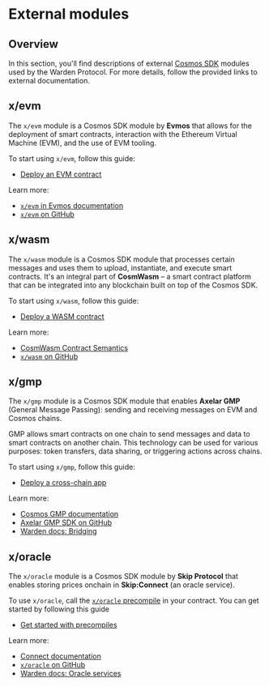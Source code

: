﻿---
sidebar_position: 5
---

# External modules

## Overview

In this section, you'll find descriptions of external [Cosmos SDK](https://docs.cosmos.network) modules used by the Warden Protocol. For more details, follow the provided links to external documentation.

## x/evm

The `x/evm` module is a Cosmos SDK module by **Evmos** that allows for the deployment of smart contracts, interaction with the Ethereum Virtual Machine (EVM), and the use of EVM tooling.

To start using `x/evm`, follow this guide:

- [Deploy an EVM contract](/build-an-app/deploy-smart-contracts-on-warden/deploy-an-evm-contract)

Learn more:

- [`x/evm` in Evmos documentation](https://docs.evmos.org/protocol/modules/evm)
- [`x/evm` on GitHub](https://github.com/evmos/ethermint/tree/v0.22.0/x/evm)

## x/wasm

The `x/wasm` module is a Cosmos SDK module that processes certain messages and uses them to upload, instantiate, and execute smart contracts. It's an integral part of **CosmWasm** – a smart contract platform that can be integrated into any blockchain built on top of the Cosmos SDK.

To start using `x/wasm`, follow this guide:

- [Deploy a WASM contract](/build-an-app/deploy-smart-contracts-on-warden/deploy-a-wasm-contract)

Learn more:

- [CosmWasm Contract Semantics](https://docs.cosmwasm.com/docs/smart-contracts/contract-semantics)
- [`x/wasm` on GitHub](https://github.com/CosmWasm/wasmd/blob/main/x/wasm)

## x/gmp

The `x/gmp` module is a Cosmos SDK module that enables **Axelar GMP** (General Message Passing): sending and receiving messages on EVM and Cosmos chains.

GMP allows smart contracts on one chain to send messages and data to smart contracts on another chain. This technology can be used for various purposes: token transfers, data sharing, or triggering actions across chains.

To start using `x/gmp`, follow this guide:

- [Deploy a cross-chain app](/build-an-app/deploy-smart-contracts-on-warden/deploy-a-cross-chain-app)

Learn more:

- [Cosmos GMP documentation](https://docs.axelar.dev/dev/cosmos-gmp)
- [Axelar GMP SDK on GitHub](https://github.com/axelarnetwork/axelar-gmp-sdk-solidity)
- [Warden docs: Bridging](/learn/bridging)

## x/oracle

The `x/oracle` module is a Cosmos SDK module by **Skip Protocol** that enables storing prices onchain in **Skip:Connect** (an oracle service).

To use `x/oracle`, call the [`x/oracle` precompile](https://github.com/warden-protocol/wardenprotocol/blob/main/precompiles/slinky/ISlinky.sol) in your contract. You can get started by following this guide

- [Get started with precompiles](/build-an-app/interact-with-warden-modules/get-started-with-precompiles)

Learn more:

- [Connect documentation](https://docs.skip.build/connect/introduction)
- [`x/oracle` on GitHub](https://github.com/skip-mev/slinky/tree/main/x/oracle)
- [Warden docs: Oracle services](/learn/oracle-services)
